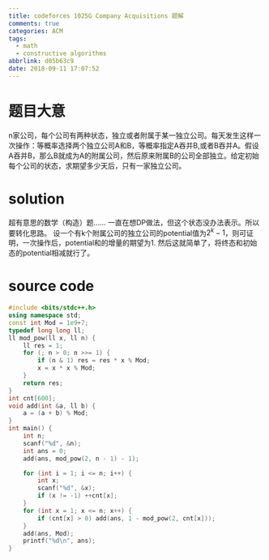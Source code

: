 ```yaml
---
title: codeforces 1025G Company Acquisitions 题解
comments: true
categories: ACM
tags:
  - math
  - constructive algorithms
abbrlink: d05b63c9
date: 2018-09-11 17:07:52
---
```

# 题目大意
n家公司，每个公司有两种状态，独立或者附属于某一独立公司。每天发生这样一次操作：等概率选择两个独立公司A和B，等概率指定A吞并B,或者B吞并A。假设A吞并B，那么B就成为A的附属公司，然后原来附属B的公司全部独立。给定初始每个公司的状态，求期望多少天后，只有一家独立公司。
<!-- more -->
# solution
超有意思的数学（构造）题……
一直在想DP做法，但这个状态没办法表示。所以要转化思路。
设一个有k个附属公司的独立公司的potential值为$2^k-1$，则可证明，一次操作后，potential和的增量的期望为1. 然后这就简单了，将终态和初始态的potential相减就行了。
# source code
```c++
#include <bits/stdc++.h>
using namespace std;
const int Mod = 1e9+7;
typedef long long ll;
ll mod_pow(ll x, ll n) {
    ll res = 1;
    for (; n > 0; n >>= 1) {
        if (n & 1) res = res * x % Mod;
        x = x * x % Mod;
    }
    return res;
}
int cnt[600];
void add(int &a, ll b) {
    a = (a + b) % Mod;
}
int main() {
    int n;
    scanf("%d", &n);
    int ans = 0;
    add(ans, mod_pow(2, n - 1) - 1);

    for (int i = 1; i <= n; i++) {
        int x;
        scanf("%d", &x);
        if (x != -1) ++cnt[x];
    }
    for (int x = 1; x <= n; x++) {
        if (cnt[x] > 0) add(ans, 1 - mod_pow(2, cnt[x]));
    }
    add(ans, Mod);
    printf("%d\n", ans);
}
```